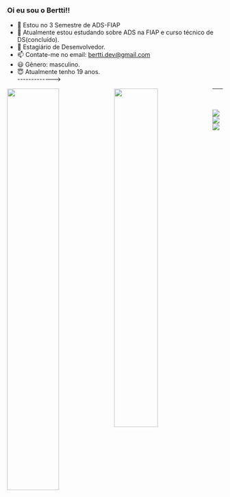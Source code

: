 ### Oi eu sou o Bertti!!
- 🔭 Estou no 3 Semestre de ADS-FIAP
- 🔭 Atualmente estou estudando sobre ADS na FIAP e curso técnico de DS(concluído).
- 🌱 Estagiário de Desenvolvedor.
- 📫 Contate-me no email: bertti.dev@gmail.com
- 😃 Gênero: masculino.
- 😇 Atualmente tenho 19 anos.<br>
------------->

<img align="left"  width="49%"  src="https://github-readme-stats.vercel.app/api?username=Gustavo-Bertti&show_icons=true&theme=graywhite" />

<img align="left" width="45%" src="https://github-readme-stats.vercel.app/api/top-langs/?username=Gustavo-Bertti&layout=donut" />




 <hr>
  </hr>
  <div style="display: inline_block"><br>
  
  <div><br>
   <a href="https://www.instagram.com/gxbertti/" target="_blank"><img src="https://img.shields.io/badge/-Instagram-%23E4405F?style=for-the-badge&logo=instagram&logoColor=white" target="_blank"></a>
 	<a href="https://discord.gg/8Zhh6ydK" target="_blank"><img src="https://img.shields.io/badge/Discord-7289DA?style=for-the-badge&logo=discord&logoColor=white" target="_blank"></a>
<a href = "mailto:bertti.dev@gmail.com"><img src="https://img.shields.io/badge/-Gmail-%23333?style=for-the-badge&logo=gmail&logoColor=white" target="_blank"></a>
 
  </div>
 
 
